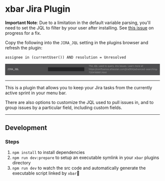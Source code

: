 # xbar Jira Plugin

**Important Note**: Due to a limitation in the default variable parsing, you'll need to set the JQL to filter by your user after installing. See [this issue](https://github.com/matryer/xbar/issues/720) on progress for a fix.

Copy the following into the `JIRA_JQL` setting in the plugins browser and refresh the plugin:

```
assignee in (currentUser()) AND resolution = Unresolved
```

![](./screenshots/jql-setting.jpg)

---

This is a plugin that allows you to keep your Jira tasks from the currently active sprint in your menu bar.

There are also options to customize the JQL used to pull issues in, and to group issues by a particular field, including custom fields.

---

## Development

### Steps

1. `npm install` to install dependencies
1. `npm run dev:prepare` to setup an executable symlink in your `xbar` plugins directory
1. `npm run dev` to watch the src code and automatically generate the executable script linked by `xbar`

